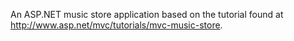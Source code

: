 An ASP.NET music store application based on the tutorial found at http://www.asp.net/mvc/tutorials/mvc-music-store.